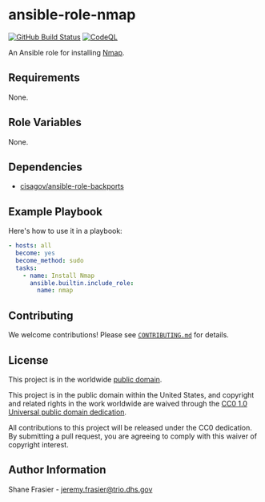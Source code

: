 # ansible-role-nmap #

[![GitHub Build Status](https://github.com/cisagov/ansible-role-nmap/workflows/build/badge.svg)](https://github.com/cisagov/ansible-role-nmap/actions)
[![CodeQL](https://github.com/cisagov/ansible-role-nmap/workflows/CodeQL/badge.svg)](https://github.com/cisagov/ansible-role-nmap/actions/workflows/codeql-analysis.yml)

An Ansible role for installing [Nmap](https://nmap.org/).

## Requirements ##

None.

## Role Variables ##

None.

<!--
| Variable | Description | Default | Required |
|----------|-------------|---------|----------|
| optional_variable | Describe its purpose. | `default_value` | No |
| required_variable | Describe its purpose. | n/a | Yes |
-->

## Dependencies ##

- [cisagov/ansible-role-backports](https://github.com/cisagov/ansible-role-backports)

## Example Playbook ##

Here's how to use it in a playbook:

```yaml
- hosts: all
  become: yes
  become_method: sudo
  tasks:
    - name: Install Nmap
      ansible.builtin.include_role:
        name: nmap
```

## Contributing ##

We welcome contributions!  Please see [`CONTRIBUTING.md`](CONTRIBUTING.md) for
details.

## License ##

This project is in the worldwide [public domain](LICENSE).

This project is in the public domain within the United States, and
copyright and related rights in the work worldwide are waived through
the [CC0 1.0 Universal public domain
dedication](https://creativecommons.org/publicdomain/zero/1.0/).

All contributions to this project will be released under the CC0
dedication. By submitting a pull request, you are agreeing to comply
with this waiver of copyright interest.

## Author Information ##

Shane Frasier - <jeremy.frasier@trio.dhs.gov>

